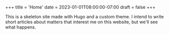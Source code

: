 +++
title = 'Home'
date = 2023-01-01T08:00:00-07:00
draft = false
+++

This is a skeleton site made with Hugo and a custom theme. 
I intend to write short articles about matters that interest me on this website, but we'll see what happens.

